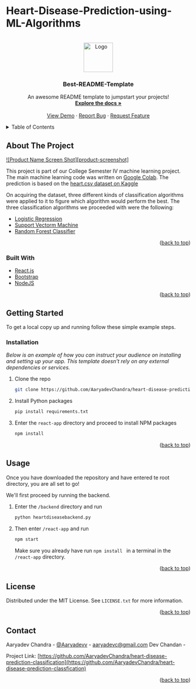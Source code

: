 # Heart-Disease-Prediction-using-ML-Algorithms


<div id="top"></div>
<!--
*** Thanks for checking out the Best-README-Template. If you have a suggestion
*** that would make this better, please fork the repo and create a pull request
*** or simply open an issue with the tag "enhancement".
*** Don't forget to give the project a star!
*** Thanks again! Now go create something AMAZING! :D
-->




<!-- PROJECT LOGO -->
<br />
<div align="center">
  <a href="https://github.com/othneildrew/Best-README-Template">
    <img src="https://imgur.com/UNOxdW7" alt="Logo" width="80" height="80">
  </a>

  <h3 align="center">Best-README-Template</h3>

  <p align="center">
    An awesome README template to jumpstart your projects!
    <br />
    <a href="https://github.com/othneildrew/Best-README-Template"><strong>Explore the docs »</strong></a>
    <br />
    <br />
    <a href="https://github.com/othneildrew/Best-README-Template">View Demo</a>
    ·
    <a href="https://github.com/othneildrew/Best-README-Template/issues">Report Bug</a>
    ·
    <a href="https://github.com/othneildrew/Best-README-Template/issues">Request Feature</a>
  </p>
</div>



<!-- TABLE OF CONTENTS -->
<details>
  <summary>Table of Contents</summary>
  <ol>
    <li>
      <a href="#about-the-project">About The Project</a>
      <ul>
        <li><a href="#built-with">Built With</a></li>
      </ul>
    </li>
    <li>
      <a href="#getting-started">Getting Started</a>
      <ul>
        <li><a href="#prerequisites">Prerequisites</a></li>
        <li><a href="#installation">Installation</a></li>
      </ul>
    </li>
    <li><a href="#usage">Usage</a></li>
    <li><a href="#license">License</a></li>
    <li><a href="#contact">Contact</a></li>
    <li><a href="#acknowledgments">Acknowledgments</a></li>
  </ol>
</details>



<!-- ABOUT THE PROJECT -->
## About The Project

[![Product Name Screen Shot][product-screenshot]](https://imgur.com/a/Zza9AWo)

This project is part of our College Semester IV machine learning project. The main machine learning code was written on [Google Colab](https://colab.research.google.com/drive/1splSxv4lArjGC1WXJCuVhGfMKn-HQBZ4?authuser=1#scrollTo=znFNntxszpUw&uniqifier=1). The prediction is based on the [heart.csv dataset on Kaggle](https://www.kaggle.com/datasets/sumaiyatasmeem/heart-disease-classification-dataset)

On acquiring the dataset, three different kinds of classification algorithms were applied to it to figure which algorithm would perform the best. The three classification algorithms we proceeded with were the following:

* [Logistic Regression](https://towardsdatascience.com/logistic-regression-detailed-overview-46c4da4303bc)
* [Support Vectorm Machine](https://www.javatpoint.com/machine-learning-support-vector-machine-algorithm)
* [Random Forest Classifier](https://www.javatpoint.com/machine-learning-random-forest-algorithm)

<p align="right">(<a href="#top">back to top</a>)</p>



### Built With

* [React.js](https://reactjs.org/)
* [Bootstrap](https://getbootstrap.com)
* [NodeJS](https://nodejs.com)

<p align="right">(<a href="#top">back to top</a>)</p>



<!-- GETTING STARTED -->
## Getting Started
To get a local copy up and running follow these simple example steps.

### Installation

_Below is an example of how you can instruct your audience on installing and setting up your app. This template doesn't rely on any external dependencies or services._

1. Clone the repo
   ```sh
   git clone https://github.com/AaryadevChandra/heart-disease-prediction-classfication.git
   ```
2. Install Python packages
   ```sh
   pip install requirements.txt
   ```
3. Enter the `react-app` directory and proceed to install NPM packages
   ```sh
   npm install
   ```

<p align="right">(<a href="#top">back to top</a>)</p>



<!-- USAGE EXAMPLES -->
## Usage

Once you have downloaded the repository and have entered te root directory, you are all set to go!

We'll first proceed by running the backend.

1. Enter the `/backend` directory and run
    ```sh
    python heartdiseasebackend.py
    ```
2. Then enter `/react-app` and run 
    ```sh 
    npm start
    ```
    Make sure you already have run ```npm install ``` in a terminal in the `/react-app` directory.
    
   

<p align="right">(<a href="#top">back to top</a>)</p>




<!-- LICENSE -->
## License

Distributed under the MIT License. See `LICENSE.txt` for more information.

<p align="right">(<a href="#top">back to top</a>)</p>



<!-- CONTACT -->
## Contact

Aaryadev Chandra - [@Aaryadevv](https://twitter.com/Aaryadevv) - aaryadevc@gmail.com
Dev Chandan - 

Project Link: [https://github.com/AaryadevChandra/heart-disease-prediction-classification](https://github.com/AaryadevChandra/heart-disease-prediction-classfication)

<p align="right">(<a href="#top">back to top</a>)</p>
